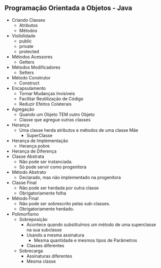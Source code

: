 ## Programação Orientada a Objetos - Java

- Criando Classes
  - Atributos
  - Métodos
- Visibilidade
  - public
  - private
  - protected
- Métodos Acessores
  - Getters
- Métodos Modificadores
  - Setters
- Método Construtor
  - Construct
- Encapsulamento
  - Tornar Mudanças Invisíveis
  - Facilitar Reutilização de Código
  - Reduzir Efeitos Colaterais
- Agregação
  - Quando um Objeto TEM outro Objeto
  - Classe que agregue outras classes
- Herança
  - Uma classe herda atributos e métodos de uma classe Mãe
    - SuperClasse
- Herança de Implementação
  - Herança pobre
- Herança de Diferença
- Classe Abstrata
  - Não pode ser instanciada.
  - Só pode servir como progenitora
- Método Abstrato
  - Declarado, mas não implementado na progenitora
- Classe Final
  - Não pode ser herdada por outra classe
  - Obrigatoriamente folha
- Método Final
  - Não pode ser sobrescrito pelas sub-classes.
  - Obrigatoriamente herdado.
- Polimorfismo
  - Sobreposição
    - Acontece quando substituímos um método de uma superclasse na sua subclasse
    - Usando a mesma assinatura
      - Mesma quantidade e mesmos tipos de Parâmetros
    - Classes diferentes
  - Sobrecarga
    - Assinaturas diferentes
    - Mesma classe
